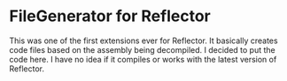 # FileGenerator for Reflector
This was one of the first extensions ever for Reflector. It basically creates code files based on the assembly being decompiled. I decided to put the code here. I have no idea if it compiles or works with the latest version of Reflector.